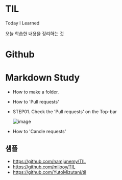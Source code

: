 # TIL

Today I Learned

오늘 학습한 내용을 정리하는 것

# Github

# Markdown Study
- How to make a folder.
- How to 'Pull requests'
- STEP01. Check the 'Pull requests' on the Top-bar

  ![image](https://github.com/gyubit/TIL/assets/114902088/6d049972-892a-4c02-ad24-583139d4607e)

- How to 'Cancle requests'

## 샘플
- https://github.com/namjunemy/TIL
- https://github.com/milooy/TIL
- https://github.com/YutoMizutani/til
